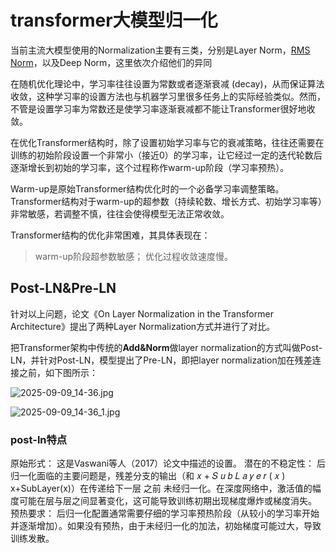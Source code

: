 # transformer大模型归一化

当前主流大模型使用的Normalization主要有三类，分别是Layer Norm，[RMS Norm](https://zhida.zhihu.com/search?content_id=225975397&content_type=Article&match_order=1&q=RMS+Norm&zd_token=eyJhbGciOiJIUzI1NiIsInR5cCI6IkpXVCJ9.eyJpc3MiOiJ6aGlkYV9zZXJ2ZXIiLCJleHAiOjE3NTc1NzE4NDUsInEiOiJSTVMgTm9ybSIsInpoaWRhX3NvdXJjZSI6ImVudGl0eSIsImNvbnRlbnRfaWQiOjIyNTk3NTM5NywiY29udGVudF90eXBlIjoiQXJ0aWNsZSIsIm1hdGNoX29yZGVyIjoxLCJ6ZF90b2tlbiI6bnVsbH0._QqipVJi_Llfnq61FfFthxIJaqUvoeUGvsMWMD_tsyg&zhida_source=entity)，以及Deep Norm，这里依次介绍他们的异同

在随机优化理论中，学习率往往设置为常数或者逐渐衰减 (decay)，从而保证算法收敛，这种学习率的设置方法也与机器学习里很多任务上的实际经验类似。然而，不管是设置学习率为常数还是使学习率逐渐衰减都不能让Transformer很好地收敛。

在优化Transformer结构时，除了设置初始学习率与它的衰减策略，往往还需要在训练的初始阶段设置一个非常小（接近0）的学习率，让它经过一定的迭代轮数后逐渐增长到初始的学习率，这个过程称作warm-up阶段（学习率预热）。

Warm-up是原始Transformer结构优化时的一个必备学习率调整策略。Transformer结构对于warm-up的超参数（持续轮数、增长方式、初始学习率等）非常敏感，若调整不慎，往往会使得模型无法正常收敛。

Transformer结构的优化非常困难，其具体表现在：

> warm-up阶段超参数敏感；
> 优化过程收敛速度慢。

## Post-LN&Pre-LN

针对以上问题，论文《On Layer Normalization in the Transformer Architecture》提出了两种Layer Normalization方式并进行了对比。

把Transformer架构中传统的**Add&Norm**做layer normalization的方式叫做Post-LN，并针对Post-LN，模型提出了Pre-LN，即把layer normalization加在残差连接之前，如下图所示：

![2025-09-09_14-36.jpg](https://cdn.jsdelivr.net/gh/zilong-ding/note-gen-image-sync@main/2987a49e-e8a4-4d29-b1ce-b375dd621638.jpeg)

![2025-09-09_14-36_1.jpg](https://cdn.jsdelivr.net/gh/zilong-ding/note-gen-image-sync@main/01d370cd-f9b3-4ba2-8883-7f03ba612dc3.jpeg)


### post-ln特点

原始形式： 这是Vaswani等人（2017）论文中描述的设置。
潜在的不稳定性： 后归一化面临的主要问题是，残差分支的输出（和
𝑥
+
𝑆
𝑢
𝑏
𝐿
𝑎
𝑦
𝑒
𝑟
(
𝑥
)
x+SubLayer(x)）在传递给下一层 之前 未经归一化。在深度网络中，激活值的幅度可能在层与层之间显著变化，这可能导致训练初期出现梯度爆炸或梯度消失。
预热要求： 后归一化配置通常需要仔细的学习率预热阶段（从较小的学习率开始并逐渐增加）。如果没有预热，由于未经归一化的加法，初始梯度可能过大，导致训练发散。
